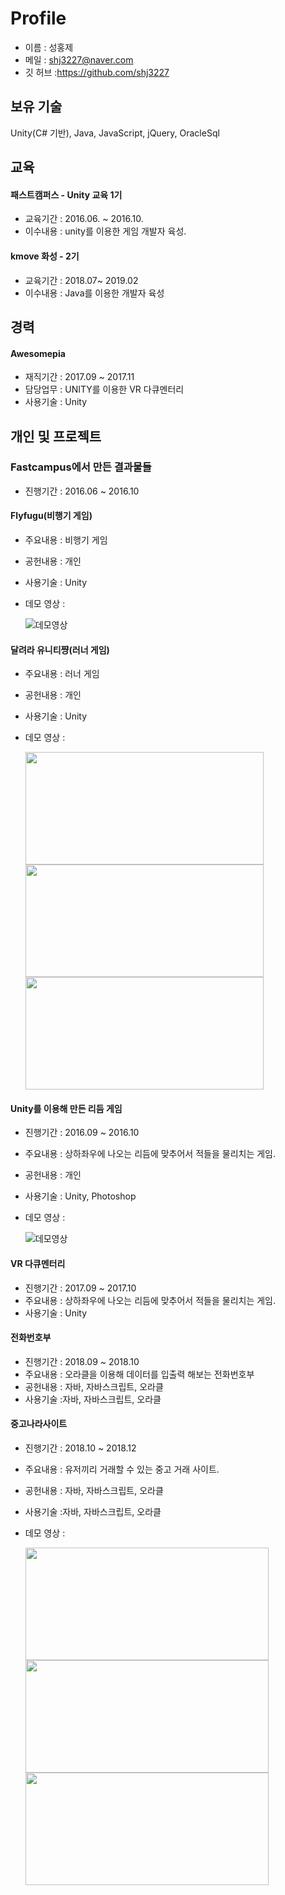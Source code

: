 # Profile

 - 이름 : 성홍제
 - 메일 : shj3227@naver.com
 - 깃 허브 :https://github.com/shj3227
 
 ## 보유 기술
 
 Unity(C# 기반), Java, JavaScript, jQuery, OracleSql
 
 ## 교육
 
 #### 패스트캠퍼스 -  Unity 교육 1기
 * 교육기간 : 2016.06. ~ 2016.10.
 * 이수내용 : unity를 이용한 게임 개발자 육성.
 
 #### kmove 화성 - 2기
 * 교육기간 : 2018.07~ 2019.02
 * 이수내용 : Java를 이용한 개발자 육성
 
 ## 경력
 #### Awesomepia 

 - 재직기간 : 2017.09 ~ 2017.11
 - 담당업무 : UNITY를 이용한 VR 다큐멘터리
 - 사용기술 : Unity
 
 ## 개인 및 프로젝트
 
  ### Fastcampus에서 만든 결과물들
 
  - 진행기간 : 2016.06 ~ 2016.10
 
  #### Flyfugu(비행기 게임)
  - 주요내용 : 비행기 게임
  - 공헌내용 : 개인
  - 사용기술 : Unity
  - 데모 영상 : 
 
    ![데모영상](https://github.com/shj3227/Profile/blob/master/ProjectImage/FirstGame_Flyfugu.gif)
   
  #### 달려라 유니티쨩(러너 게임)
  - 주요내용 : 러너 게임
  - 공헌내용 : 개인
  - 사용기술 : Unity
  - 데모 영상 : 
 
    <img src="https://github.com/shj3227/Profile/blob/master/ProjectImage/UnityRunnerGame_Start.gif" width="381" height="180"></img>
    <img src="https://github.com/shj3227/Profile/blob/master/ProjectImage/UnityRunnerGame_Play.gif" width="381" height="180"></img>
    <img src="https://github.com/shj3227/Profile/blob/master/ProjectImage/UnityRunnerGame_End.gif" width="381" height="180"></img>
  
 
  #### Unity를 이용해 만든 리듬 게임
 
  - 진행기간 : 2016.09 ~ 2016.10
  - 주요내용 : 상하좌우에 나오는 리듬에 맞추어서 적들을 물리치는 게임.
  - 공헌내용 : 개인
  - 사용기술 : Unity, Photoshop
  - 데모 영상 : 
 
    ![데모영상](https://github.com/shj3227/Profile/blob/master/ProjectImage/UnityRhythmGame.gif)
 
  #### VR 다큐멘터리
 
  - 진행기간 : 2017.09 ~ 2017.10
  - 주요내용 : 상하좌우에 나오는 리듬에 맞추어서 적들을 물리치는 게임.
  - 사용기술 : Unity
 
  #### 전화번호부
  
  - 진행기간 : 2018.09 ~ 2018.10
  - 주요내용 : 오라클을 이용해 데이터를 입출력 해보는 전화번호부
  - 공헌내용 : 자바, 자바스크립트, 오라클
  - 사용기술 :자바, 자바스크립트, 오라클
 
  #### 중고나라사이트
 
  - 진행기간 : 2018.10 ~ 2018.12
  - 주요내용 : 유저끼리 거래할 수 있는 중고 거래 사이트.
  - 공헌내용 : 자바, 자바스크립트, 오라클
  - 사용기술 :자바, 자바스크립트, 오라클
  - 데모 영상 : 
 
    <img src="https://github.com/shj3227/Profile/blob/master/ProjectImage/JavaProject_Site_1.gif" width="389" height="180"></img>
    <img src="https://github.com/shj3227/Profile/blob/master/ProjectImage/JavaProject_Site_2.gif" width="389" height="180"></img>
    <img src="https://github.com/shj3227/Profile/blob/master/ProjectImage/JavaProject_Site_3.gif" width="389" height="180"></img>
